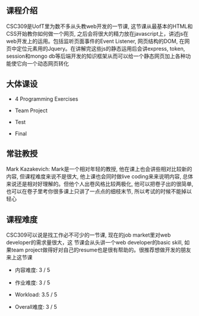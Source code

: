 ## 课程介绍
CSC309是UofT里为数不多从头教web开发的一节课, 这节课从最基本的HTML和CSS开始教你如何做一个网页, 之后会将很大的精力放在javascript上，讲述js在web开发上的运用。包括监听页面事件的Event
Listener, 网页结构的DOM, 在网页中定位元素用的Jquery。在讲解完这些js的静态运用后会讲express, token, session和mongo db等后端开发的知识框架从而可以给一个静态网页加上各种功能使它向一个动态网页转化

## 大体课设
- 4 Programming Exercises

- Team Project

- Test

- Final

## 常驻教授
Mark Kazakevich: Mark是一个相对年轻的教授, 他在课上也会讲些相对比较新的内容, 但课程难度来说不是很大, 他上课也会同时做live coding来来说明内容, 总体来说还是相对好理解的。但他个人出卷风格比较两极化, 他可以把卷子出的很简单, 也可以在卷子里考你很多课上只讲了一点点的细枝末节, 所以考试的时候不能掉以轻心

## 课程难度
CSC309可以说是找工作必不可少的一节课, 现在的job market里对web developer的需求量很大，这
节课会从头讲一个web developer的basic skill, 如果team project做得好对自己的resume也是很有帮助的。很推荐想做开发的朋友来上这节课

- 内容难度: 3 / 5

- 作业难度: 3 / 5

- Workload: 3.5 / 5

- Overall难度: 3 / 5